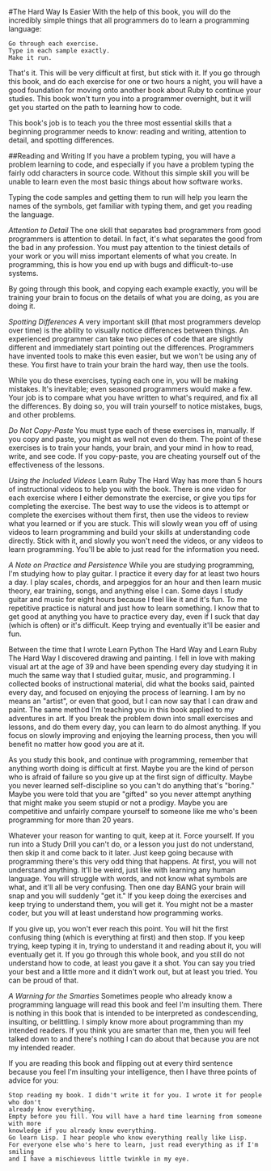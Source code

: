 #The Hard Way Is Easier
With the help of this book, you will do the incredibly simple things that all 
programmers do to learn a programming language:

```
Go through each exercise.
Type in each sample exactly.
Make it run.
```

That's it. This will be very difficult at first, but stick with it. If you go 
through this book, and do each exercise for one or two hours a night, you will 
have a good foundation for moving onto another book about Ruby to continue your 
studies. This book won't turn you into a programmer overnight, but it will get 
you started on the path to learning how to code.

This book's job is to teach you the three most essential skills that a beginning 
programmer needs to know: reading and writing, attention to detail, and spotting 
differences.

##Reading and Writing
If you have a problem typing, you will have a problem learning to code, and 
especially if you have a problem typing the fairly odd characters in source 
code. Without this simple skill you will be unable to learn even the most basic 
things about how software works.

Typing the code samples and getting them to run will help you learn the names of 
the symbols, get familiar with typing them, and get you reading the language.

*Attention to Detail*
The one skill that separates bad programmers from good programmers is attention 
to detail. In fact, it's what separates the good from the bad in any profession. 
You must pay attention to the tiniest details of your work or you will miss 
important elements of what you create. In programming, this is how you end up 
with bugs and difficult-to-use systems.

By going through this book, and copying each example exactly, you will be 
training your brain to focus on the details of what you are doing, as you are 
doing it.

*Spotting Differences*
A very important skill (that most programmers develop over time) is the ability 
to visually notice differences between things. An experienced programmer can 
take two pieces of code that are slightly different and immediately start 
pointing out the differences. Programmers have invented tools to make this even 
easier, but we won't be using any of these. You first have to train your brain 
the hard way, then use the tools.

While you do these exercises, typing each one in, you will be making mistakes. 
It's inevitable; even seasoned programmers would make a few. Your job is to 
compare what you have written to what's required, and fix all the differences. 
By doing so, you will train yourself to notice mistakes, bugs, and other 
problems.

*Do Not Copy-Paste*
You must type each of these exercises in, manually. If you copy and paste, you 
might as well not even do them. The point of these exercises is to train your 
hands, your brain, and your mind in how to read, write, and see code. If you 
copy-paste, you are cheating yourself out of the effectiveness of the lessons.

*Using the Included Videos*
Learn Ruby The Hard Way has more than 5 hours of instructional videos to help 
you with the book. There is one video for each exercise where I either 
demonstrate the exercise, or give you tips for completing the exercise. The 
best way to use the videos is to attempt or complete the exercises without them 
first, then use the videos to review what you learned or if you are stuck. This 
will slowly wean you off of using videos to learn programming and build your 
skills at understanding code directly. Stick with it, and slowly you won't need 
the videos, or any videos to learn programming. You'll be able to just read for 
the information you need.

*A Note on Practice and Persistence*
While you are studying programming, I'm studying how to play guitar. I practice 
it every day for at least two hours a day. I play scales, chords, and arpeggios 
for an hour and then learn music theory, ear training, songs, and anything else 
I can. Some days I study guitar and music for eight hours because I feel like it 
and it's fun. To me repetitive practice is natural and just how to learn 
something. I know that to get good at anything you have to practice every day, 
even if I suck that day (which is often) or it's difficult. Keep trying and 
eventually it'll be easier and fun.

Between the time that I wrote Learn Python The Hard Way and Learn Ruby The Hard 
Way I discovered drawing and painting. I fell in love with making visual art at 
the age of 39 and have been spending every day studying it in much the same way 
that I studied guitar, music, and programming. I collected books of 
instructional material, did what the books said, painted every day, and focused 
on enjoying the process of learning. I am by no means an "artist", or even that 
good, but I can now say that I can draw and paint. The same method I'm teaching 
you in this book applied to my adventures in art. If you break the problem down 
into small exercises and lessons, and do them every day, you can learn to do 
almost anything. If you focus on slowly improving and enjoying the learning 
process, then you will benefit no matter how good you are at it.

As you study this book, and continue with programming, remember that anything 
worth doing is difficult at first. Maybe you are the kind of person who is 
afraid of failure so you give up at the first sign of difficulty. Maybe you 
never learned self-discipline so you can't do anything that's "boring." Maybe 
you were told that you are "gifted" so you never attempt anything that might 
make you seem stupid or not a prodigy. Maybe you are competitive and unfairly 
compare yourself to someone like me who's been programming for more than 20 
years.

Whatever your reason for wanting to quit, keep at it. Force yourself. If you run 
into a Study Drill you can't do, or a lesson you just do not understand, then 
skip it and come back to it later. Just keep going because with programming 
there's this very odd thing that happens. At first, you will not understand 
anything. It'll be weird, just like with learning any human language. You will 
struggle with words, and not know what symbols are what, and it'll all be very 
confusing. Then one day BANG your brain will snap and you will suddenly "get it." 
If you keep doing the exercises and keep trying to understand them, you will get 
it. You might not be a master coder, but you will at least understand how 
programming works.

If you give up, you won't ever reach this point. You will hit the first 
confusing thing (which is everything at first) and then stop. If you keep 
trying, keep typing it in, trying to understand it and reading about it, you 
will eventually get it. If you go through this whole book, and you still do not 
understand how to code, at least you gave it a shot. You can say you tried your 
best and a little more and it didn't work out, but at least you tried. You can 
be proud of that.

*A Warning for the Smarties*
Sometimes people who already know a programming language will read this book and 
feel I'm insulting them. There is nothing in this book that is intended to be 
interpreted as condescending, insulting, or belittling. I simply know more about 
programming than my intended readers. If you think you are smarter than me, then 
you will feel talked down to and there's nothing I can do about that because you 
are not my intended reader.

If you are reading this book and flipping out at every third sentence because 
you feel I'm insulting your intelligence, then I have three points of advice for 
you:

```
Stop reading my book. I didn't write it for you. I wrote it for people who don't 
already know everything.
Empty before you fill. You will have a hard time learning from someone with more 
knowledge if you already know everything.
Go learn Lisp. I hear people who know everything really like Lisp.
For everyone else who's here to learn, just read everything as if I'm smiling 
and I have a mischievous little twinkle in my eye.
```